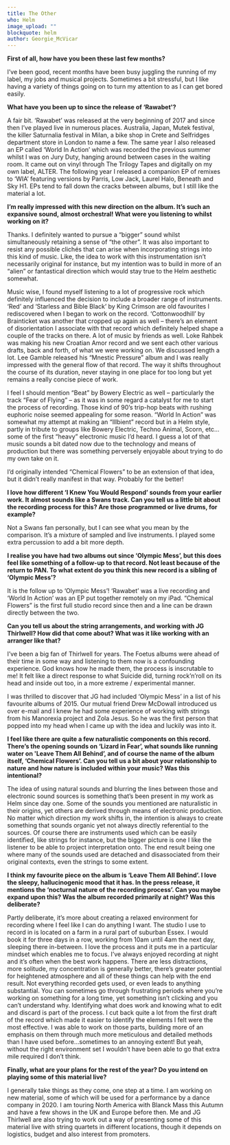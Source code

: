 ```yaml
---
title: The Other
who: Helm
image_upload: ""
blockquote: helm
author: Georgie_McVicar
---
```

**First of all, how have you been these last few months?** 

I’ve been good, recent months have been busy juggling the running of my label, my jobs and musical projects. Sometimes a bit stressful, but I like having a variety of things going on to turn my attention to as I can get bored easily.

**What have you been up to since the release of ‘Rawabet'?**

A fair bit. ‘Rawabet’ was released at the very beginning of 2017 and since then I’ve played live in numerous places. Australia, Japan, Mutek festival, the killer Saturnalia festival in Milan, a bike shop in Crete and Selfridges department store in London to name a few. The same year I also released an EP called ‘World In Action’ which was recorded the previous summer whilst I was on Jury Duty, hanging around between cases in the waiting room. It came out on vinyl through The Trilogy Tapes and digitally on my own label, ALTER. The following year I released a companion EP of remixes to ‘WIA’ featuring versions by Parris, Low Jack, Laurel Halo, Beneath and Sky H1. EPs tend to fall down the cracks between albums, but I still like the material a lot.

**I’m really impressed with this new direction on the album. It’s such an expansive sound, almost orchestral! What were you listening to whilst working on it?** 

Thanks. I definitely wanted to pursue a “bigger” sound whilst simultaneously retaining a sense of “the other”. It was also important to resist any possible clichés that can arise when incorporating strings into this kind of music. Like, the idea to work with this instrumentation isn’t necessarily original for instance, but my intention was to build in more of an “alien” or fantastical direction which would stay true to the Helm aesthetic somewhat.

Music wise, I found myself listening to a lot of progressive rock which definitely influenced the decision to include a broader range of instruments. ‘Red’ and ‘Starless and Bible Black’ by King Crimson are old favourites I rediscovered when I began to work on the record. ‘Cottonwoodhill’ by Brainticket was another that cropped up again as well – there’s an element of disorientation I associate with that record which definitely helped shape a couple of the tracks on there. A lot of music by friends as well. Loke Rahbek was making his new Croatian Amor record and we sent each other various drafts, back and forth, of what we were working on. We discussed length a lot. Lee Gamble released his “Mnestic Pressure” album and I was really impressed with the general flow of that record. The way it shifts throughout the course of its duration, never staying in one place for too long but yet remains a really concise piece of work.

I feel I should mention “Beat” by Bowery Electric as well – particularly the track “Fear of Flying” – as it was in some regard a catalyst for me to start the process of recording. Those kind of 90’s trip-hop beats with rushing euphoric noise seemed appealing for some reason. “World In Action” was somewhat my attempt at making an “Illbient” record but in a Helm style, partly in tribute to groups like Bowery Electric, Techno Animal, Scorn, etc…some of the first “heavy” electronic music I’d heard. I guess a lot of that music sounds a bit dated now due to the technology and means of production but there was something perversely enjoyable about trying to do my own take on it. 

I’d originally intended “Chemical Flowers” to be an extension of that idea, but it didn’t really manifest in that way. Probably for the better! 

**I love how different ‘I Knew You Would Respond’ sounds from your earlier work. It almost sounds like a Swans track. Can you tell us a little bit about the recording process for this? Are those programmed or live drums, for example?**

Not a Swans fan personally, but I can see what you mean by the comparison. It’s a mixture of sampled and live instruments. I played some extra percussion to add a bit more depth.

**I realise you have had two albums out since ‘Olympic Mess’, but this does feel like something of a follow-up to that record. Not least because of the return to PAN. To what extent do you think this new record is a sibling of ‘Olympic Mess’?** 

It is the follow up to ‘Olympic Mess’! ‘Rawabet’ was a live recording and ‘World In Action’ was an EP put together remotely on my iPad. “Chemical Flowers” is the first full studio record since then and a line can be drawn directly between the two.

**Can you tell us about the string arrangements, and working with JG Thirlwell? How did that come about? What was it like working with an arranger like that?** 

I’ve been a big fan of Thirlwell for years. The Foetus albums were ahead of their time in some way and listening to them now is a confounding experience. God knows how he made them, the process is inscrutable to me! It felt like a direct response to what Suicide did, turning rock’n’roll on its head and inside out too, in a more extreme / experimental manner.

I was thrilled to discover that JG had included ‘Olympic Mess’ in a list of his favourite albums of 2015. Our mutual friend Drew McDowall introduced us over e-mail and I knew he had some experience of working with strings from his Manorexia project and Zola Jesus. So he was the first person that popped into my head when I came up with the idea and luckily was into it. 

**I feel like there are quite a few naturalistic components on this record. There’s the opening sounds on ‘Lizard in Fear’, what sounds like running water on 'Leave Them All Behind’, and of course the name of the album itself, ‘Chemical Flowers’. Can you tell us a bit about your relationship to nature and how nature is included within your music? Was this intentional?**

The idea of using natural sounds and blurring the lines between those and electronic sound sources is something that’s been present in my work as Helm since day one. Some of the sounds you mentioned are naturalistic in their origins, yet others are derived through means of electronic production. No matter which direction my work shifts in, the intention is always to create something that sounds organic yet not always directly referential to the sources. Of course there are instruments used which can be easily identified, like strings for instance, but the bigger picture is one I like the listener to be able to project interpretation onto. The end result being one where many of the sounds used are detached and disassociated from their original contexts, even the strings to some extent.  

**I think my favourite piece on the album is ‘Leave Them All Behind’. I love the sleepy, hallucinogenic mood that it has. In the press release, it mentions the ‘nocturnal nature of the recording process’. Can you maybe expand upon this? Was the album recorded primarily at night? Was this deliberate?** 

Partly deliberate, it’s more about creating a relaxed environment for recording where I feel like I can do anything I want. The studio I use to record in is located on a farm in a rural part of suburban Essex. I would book it for three days in a row, working from 10am until 4am the next day, sleeping there in-between. I love the process and it puts me in a particular mindset which enables me to focus. I’ve always enjoyed recording at night and it’s often when the best work happens. There are less distractions, more solitude, my concentration is generally better, there’s greater potential for heightened atmosphere and all of these things can help with the end result. Not everything recorded gets used, or even leads to anything substantial. You can sometimes go through frustrating periods where you’re working on something for a long time, yet something isn’t clicking and you can’t understand why. Identifying what does work and knowing what to edit and discard is part of the process. I cut back quite a lot from the first draft of the record which made it easier to identify the elements I felt were the most effective. I was able to work on those parts, building more of an emphasis on them through much more meticulous and detailed methods than I have used before…sometimes to an annoying extent! But yeah, without the right environment set I wouldn’t have been able to go that extra mile required I don’t think.

**Finally, what are your plans for the rest of the year? Do you intend on playing some of this material live?** 

I generally take things as they come, one step at a time. I am working on new material, some of which will be used for a performance by a dance company in 2020. I am touring North America with Blanck Mass this Autumn and have a few shows in the UK and Europe before then. Me and JG Thirlwell are also trying to work out a way of presenting some of this material live with string quartets in different locations, though it depends on logistics, budget and also interest from promoters. 

